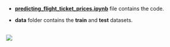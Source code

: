 - [**predicting_flight_ticket_prices.ipynb**](https://github.com/mohitr7/python-ML/blob/master/predicting-flight-ticket-prices/predicting_flight_ticket_prices.ipynb) file contains the code.


- **data** folder contains the **train** and **test** datasets.
<br><br>

![](https://raw.githubusercontent.com/mohitr7/python-ML/master/images/ticket_prices.png)

